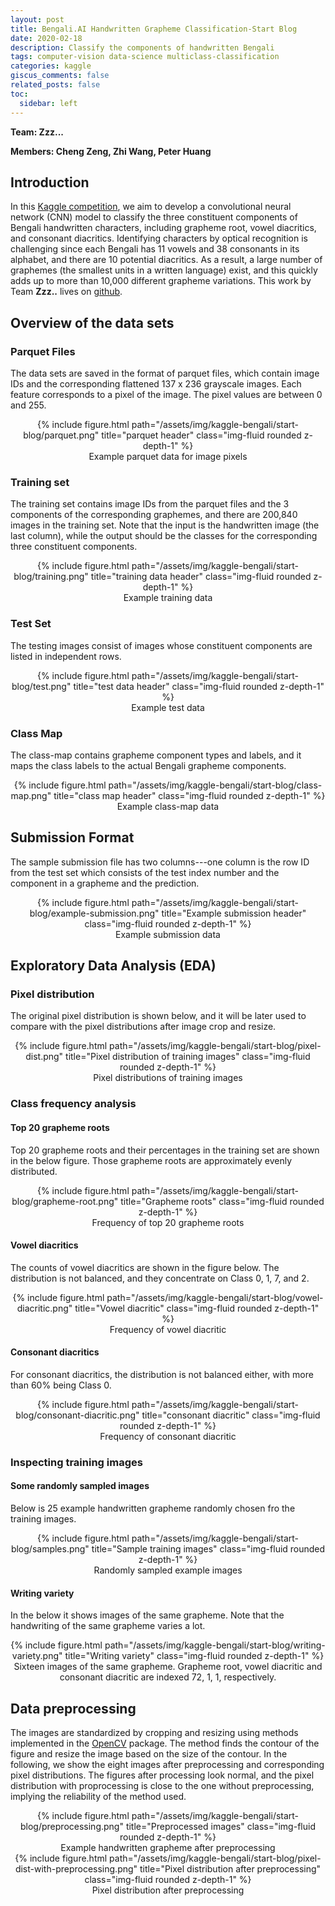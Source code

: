 ```yaml
---
layout: post
title: Bengali.AI Handwritten Grapheme Classification-Start Blog
date: 2020-02-18
description: Classify the components of handwritten Bengali
tags: computer-vision data-science multiclass-classification
categories: kaggle
giscus_comments: false
related_posts: false
toc:
  sidebar: left
---
```


**Team: Zzz...**

**Members: Cheng Zeng, Zhi Wang, Peter Huang**

## Introduction

In this [Kaggle competition](https://www.kaggle.com/c/bengaliai-cv19), we aim to develop a convolutional neural network (CNN) model to classify the three constituent components of Bengali handwritten characters, including grapheme root, vowel diacritics, and consonant diacritics. Identifying characters by optical recognition is challenging since each Bengali has 11 vowels and 38 consonants in its alphabet, and there are 10 potential diacritics. As a result, a large number of graphemes (the smallest units in a written language) exist, and this quickly adds up to more than 10,000 different grapheme variations. This work by Team **Zzz..** lives on [github](https://github.com/cengc13/Bengali_Kaggle).

## Overview of the data sets

### Parquet Files

The data sets are saved in the format of parquet files, which contain image IDs and the corresponding flattened 137 x 236 grayscale images. Each feature corresponds to a pixel of the image. The pixel values are between 0 and 255.

<div class="img-div" markdown="0" style="text-align:center">
  {% include figure.html path="/assets/img/kaggle-bengali/start-blog/parquet.png" title="parquet header" class="img-fluid rounded z-depth-1" %}
  <figcaption>Example parquet data for image pixels</figcaption>
</div>


### Training set

The training set contains image IDs from the parquet files and the 3 components of the corresponding graphemes, and there are 200,840 images in the training set. Note that the input is the handwritten image (the last column), while the output should be the classes for the corresponding three constituent components.

<div class="img-div" markdown="0" style="text-align:center">
  {% include figure.html path="/assets/img/kaggle-bengali/start-blog/training.png" title="training data header" class="img-fluid rounded z-depth-1" %}
  <figcaption>Example training data</figcaption>
</div>


### Test Set

The testing images consist of images whose constituent components are listed in independent rows.

<div class="img-div" markdown="0" style="text-align:center">
  {% include figure.html path="/assets/img/kaggle-bengali/start-blog/test.png" title="test data header" class="img-fluid rounded z-depth-1" %}
  <figcaption>Example test data</figcaption>
</div>

### Class Map

The class-map contains grapheme component types and labels, and it maps the class labels to the actual Bengali grapheme components.


<div class="img-div" markdown="0" style="text-align:center">
  {% include figure.html path="/assets/img/kaggle-bengali/start-blog/class-map.png" title="class map header" class="img-fluid rounded z-depth-1" %}
  <figcaption>Example class-map data</figcaption>
</div>

## Submission Format
The sample submission file has two columns---one column is the row ID from the test set which consists of the test index number and the component in a grapheme and the prediction.

<div class="img-div" markdown="0" style="text-align:center">
  {% include figure.html path="/assets/img/kaggle-bengali/start-blog/example-submission.png" title="Example submission header" class="img-fluid rounded z-depth-1" %}
  <figcaption>Example submission data</figcaption>
</div>


## Exploratory Data Analysis (EDA)


### Pixel distribution

The original pixel distribution is shown below, and it will be later used to compare with the pixel distributions after image crop and resize.

<div class="img-div" markdown="0" style="text-align:center">
  {% include figure.html path="/assets/img/kaggle-bengali/start-blog/pixel-dist.png" title="Pixel distribution of training images" class="img-fluid rounded z-depth-1" %}
  <figcaption>Pixel distributions of training images</figcaption>
</div>


### Class frequency analysis

#### Top 20 grapheme roots


Top 20 grapheme roots and their percentages in the training set are shown in the below figure. Those grapheme roots are approximately evenly distributed.

<div class="img-div" markdown="0" style="text-align:center">
  {% include figure.html path="/assets/img/kaggle-bengali/start-blog/grapheme-root.png" title="Grapheme roots" class="img-fluid rounded z-depth-1" %}
  <figcaption>Frequency of top 20 grapheme roots</figcaption>
</div>

#### Vowel diacritics

The counts of vowel diacritics are shown in the figure below. The distribution is not balanced, and they concentrate on Class 0, 1, 7, and 2.

<div class="img-div" markdown="0" style="text-align:center">
  {% include figure.html path="/assets/img/kaggle-bengali/start-blog/vowel-diacritic.png" title="Vowel diacritic" class="img-fluid rounded z-depth-1" %}
  <figcaption>Frequency of vowel diacritic</figcaption>
</div>

#### Consonant diacritics

For consonant diacritics, the distribution is not balanced either, with more than 60% being Class 0.


<div class="img-div" markdown="0" style="text-align:center">
  {% include figure.html path="/assets/img/kaggle-bengali/start-blog/consonant-diacritic.png" title="consonant diacritic" class="img-fluid rounded z-depth-1" %}
  <figcaption>Frequency of consonant diacritic</figcaption>
</div>

### Inspecting training images

#### Some randomly sampled images
Below is 25 example handwritten grapheme randomly chosen fro the training images.

<div class="img-div" markdown="0" style="text-align:center">
  {% include figure.html path="/assets/img/kaggle-bengali/start-blog/samples.png" title="Sample training images" class="img-fluid rounded z-depth-1" %}
  <figcaption>Randomly sampled example images</figcaption>
</div>

#### Writing variety

In the below it shows images of the same grapheme. Note that the handwriting of the same grapheme varies a lot.

<div class="img-div" markdown="0" style="text-align:center">
  {% include figure.html path="/assets/img/kaggle-bengali/start-blog/writing-variety.png" title="Writing variety" class="img-fluid rounded z-depth-1" %}
  <figcaption>Sixteen images of the same grapheme. Grapheme root, vowel diacritic and consonant diacritic are indexed 72, 1, 1, respectively.</figcaption>
</div>

## Data preprocessing

The images are standardized by cropping and resizing using methods implemented in the [OpenCV](https://github.com/opencv/opencv) package.
The method finds the contour of the figure and resize the image based on the size of the contour. In the following, we show the eight images after preprocessing and corresponding pixel distributions. The figures after processing look normal, and the pixel distribution with proprocessing is close to the one without preprocessing, implying the reliability of the method used.


<div class="img-div" markdown="0" style="text-align:center">
  {% include figure.html path="/assets/img/kaggle-bengali/start-blog/preprocessing.png" title="Preprocessed images" class="img-fluid rounded z-depth-1" %}
  <figcaption>Example handwritten grapheme after preprocessing</figcaption>
</div>

<div class="img-div" markdown="0" style="text-align:center">
  {% include figure.html path="/assets/img/kaggle-bengali/start-blog/pixel-dist-with-preprocessing.png" title="Pixel distribution after preprocessing" class="img-fluid rounded z-depth-1" %}
  <figcaption>Pixel distribution after preprocessing</figcaption>
</div>




